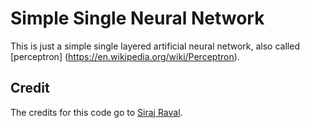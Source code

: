 # Simple Single Neural Network

This is just a simple single layered artificial neural network, also called [perceptron]
(https://en.wikipedia.org/wiki/Perceptron).

## Credit
The credits for this code go to [Siraj Raval](https://github.com/llSourcell).